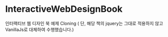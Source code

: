 # InteractiveWebDesignBook
인터랙티브 웹 디자인 북 예제 Cloning 
( 단, 해당 책의 jquery는 그대로 적용하지 않고 VanillaJs로 대체하여 수행했습니다.)
